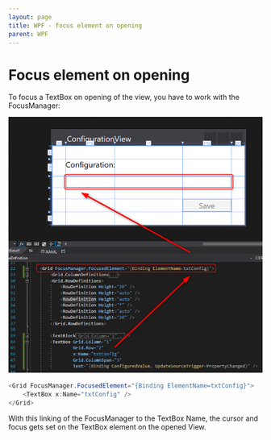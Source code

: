 ```yaml
---
layout: page
title: WPF - focus element on opening
parent: WPF
---
```


# Focus element on opening

To focus a TextBox on opening of the view, you have to work with the FocusManager:

[![view](/assets/images/coding/wpf/focus-on-opening/View.png)](/assets/images/coding/wpf/focus-on-opening/View.png)

```csharp
<Grid FocusManager.FocusedElement="{Binding ElementName=txtConfig}">
    <TextBox x:Name="txtConfig" />
</Grid>
```

With this linking of the FocusManager to the TextBox Name, the cursor and focus gets set on the TextBox element on the opened View.